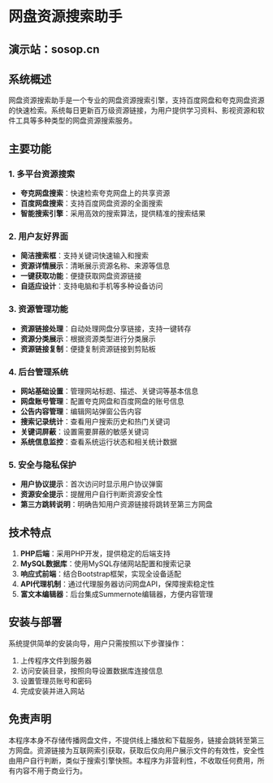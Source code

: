 # 网盘资源搜索助手

## 演示站：sosop.cn

## 系统概述

网盘资源搜索助手是一个专业的网盘资源搜索引擎，支持百度网盘和夸克网盘资源的快速检索。系统每日更新百万级资源链接，为用户提供学习资料、影视资源和软件工具等多种类型的网盘资源搜索服务。

## 主要功能

### 1. 多平台资源搜索
- **夸克网盘搜索**：快速检索夸克网盘上的共享资源
- **百度网盘搜索**：支持百度网盘资源的全面搜索
- **智能搜索引擎**：采用高效的搜索算法，提供精准的搜索结果

### 2. 用户友好界面
- **简洁搜索框**：支持关键词快速输入和搜索
- **资源详情展示**：清晰展示资源名称、来源等信息
- **一键获取功能**：便捷获取网盘资源链接
- **自适应设计**：支持电脑和手机等多种设备访问

### 3. 资源管理功能
- **资源链接处理**：自动处理网盘分享链接，支持一键转存
- **资源分类展示**：根据资源类型进行分类展示
- **资源链接复制**：便捷复制资源链接到剪贴板

### 4. 后台管理系统
- **网站基础设置**：管理网站标题、描述、关键词等基本信息
- **网盘账号管理**：配置夸克网盘和百度网盘的账号信息
- **公告内容管理**：编辑网站弹窗公告内容
- **搜索记录统计**：查看用户搜索历史和热门关键词
- **关键词屏蔽**：设置需要屏蔽的敏感关键词
- **系统信息监控**：查看系统运行状态和相关统计数据

### 5. 安全与隐私保护
- **用户协议提示**：首次访问时显示用户协议弹窗
- **资源安全提示**：提醒用户自行判断资源安全性
- **第三方跳转说明**：明确告知用户资源链接将跳转至第三方网盘

## 技术特点

1. **PHP后端**：采用PHP开发，提供稳定的后端支持
2. **MySQL数据库**：使用MySQL存储网站配置和搜索记录
3. **响应式前端**：结合Bootstrap框架，实现全设备适配
4. **API代理机制**：通过代理服务器访问网盘API，保障搜索稳定性
5. **富文本编辑器**：后台集成Summernote编辑器，方便内容管理

## 安装与部署

系统提供简单的安装向导，用户只需按照以下步骤操作：
1. 上传程序文件到服务器
2. 访问安装目录，按照向导设置数据库连接信息
3. 设置管理员账号和密码
4. 完成安装并进入网站

## 免责声明

本程序本身不存储传播网盘文件，不提供线上播放和下载服务，链接会跳转至第三方网盘。资源链接为互联网索引获取，获取后仅向用户展示文件的有效性，安全性由用户自行判断，类似于搜索引擎快照。本程序为非营利性，不收取任何费用，所有内容不用于商业行为。 
